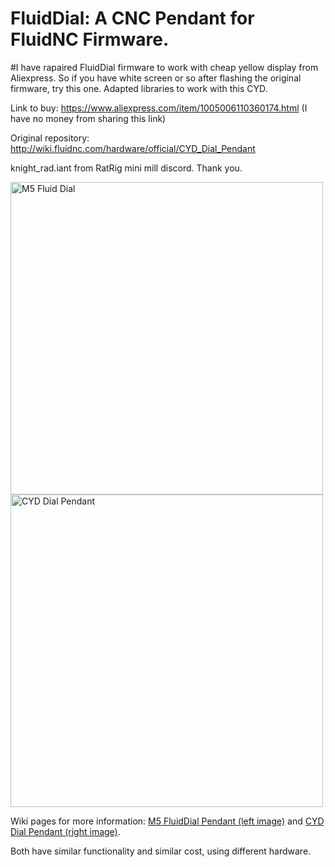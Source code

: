 # FluidDial: A CNC Pendant for FluidNC Firmware.

#I have rapaired FluidDial firmware to work with cheap yellow display from Aliexpress. 
So if you have white screen or so after flashing the original firmware, try this one. 
Adapted libraries to work with this CYD. 

Link to buy: https://www.aliexpress.com/item/1005006110360174.html (I have no money from sharing this link)

Original repository: http://wiki.fluidnc.com/hardware/official/CYD_Dial_Pendant

knight_rad.iant from RatRig mini mill discord. Thank you. 

<img src="http://wiki.fluidnc.com/hardware/fd1.png" alt="M5 Fluid Dial" height="500"><img src="http://wiki.fluidnc.com/cydpendant.jpg" alt="CYD Dial Pendant" height="500">

Wiki pages for more information: [M5 FluidDial Pendant (left image)](http://wiki.fluidnc.com/en/hardware/official/M5Dial_Pendant) and [CYD Dial Pendant (right image)](http://wiki.fluidnc.com/en/hardware/official/CYD_Dial_Pendant).

Both have similar functionality and similar cost, using different hardware.
